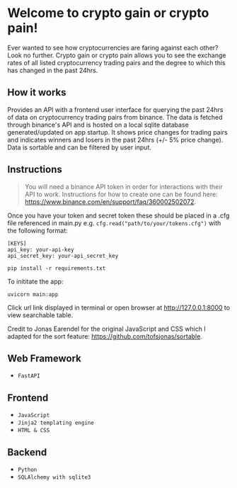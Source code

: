 # Welcome to crypto gain or crypto pain!
Ever wanted to see how cryptocurrencies are faring against each other? Look no further. Crypto gain or crypto pain allows you to see the exchange rates of all listed cryptocurrency trading pairs and the degree to which this has changed in the past 24hrs.

## How it works
Provides an API with a frontend user interface for querying the past 24hrs of data on cryptocurrency trading pairs from binance. The data is fetched through binance's API and is hosted on a local sqlite database generated/updated on app startup. It shows price changes for trading pairs and indicates winners and losers in the past 24hrs (+/- 5% price change). Data is sortable and can be filtered by user input.

## Instructions
> You will need a binance API token in order for interactions with their API to work. Instructions for how to create one can be found here: https://www.binance.com/en/support/faq/360002502072. 

Once you have your token and secret token these should be placed in a .cfg file referenced in main.py e.g. `cfg.read("path/to/your/tokens.cfg")` with the following format:
```
[KEYS]
api_key: your-api-key
api_secret_key: your-api_secret_key
```
```
pip install -r requirements.txt
```
To inititate the app:
```
uvicorn main:app
```
Click url link displayed in terminal or open browser at http://127.0.0.1:8000 to view searchable table.

Credit to Jonas Earendel for the original JavaScript and CSS which I adapted for the sort feature: https://github.com/tofsjonas/sortable.

## Web Framework
- `FastAPI`
## Frontend
- `JavaScript`
- `Jinja2 templating engine`
- `HTML & CSS`
## Backend
- `Python`
- `SQLAlchemy with sqlite3`